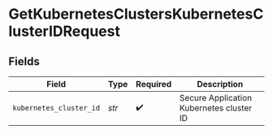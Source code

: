 # GetKubernetesClustersKubernetesClusterIDRequest


## Fields

| Field                                    | Type                                     | Required                                 | Description                              |
| ---------------------------------------- | ---------------------------------------- | ---------------------------------------- | ---------------------------------------- |
| `kubernetes_cluster_id`                  | *str*                                    | :heavy_check_mark:                       | Secure Application Kubernetes cluster ID |